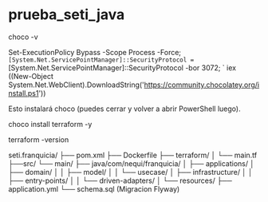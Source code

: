 # prueba_seti_java


choco -v

Set-ExecutionPolicy Bypass -Scope Process -Force; `
[System.Net.ServicePointManager]::SecurityProtocol = `
[System.Net.ServicePointManager]::SecurityProtocol -bor 3072; `
iex ((New-Object System.Net.WebClient).DownloadString('https://community.chocolatey.org/install.ps1'))

Esto instalará choco (puedes cerrar y volver a abrir PowerShell luego).

choco install terraform -y

terraform -version






seti.franquicia/
├── pom.xml
├── Dockerfile
├── terraform/
│   └── main.tf
├──src/
	└── main/
		├── java/com/nequi/franquicia/
		│   ├── applications/
		│   ├── domain/
		│   │   ├── model/
		│   │   └── usecase/
		│   ├── infrastructure/
		│   │   ├── entry-points/
		│   │   └── driven-adapters/
		│
		└── resources/
			├── application.yml
			└── schema.sql (Migracion Flyway)